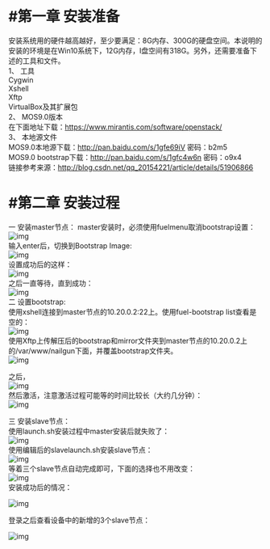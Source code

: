 ﻿#  #第一章 安装准备
安装系统用的硬件越高越好，至少要满足：8G内存、300G的硬盘空间。本说明的安装的环境是在Win10系统下，12G内存，I盘空间有318G。另外，还需要准备下述的工具和文件。  
1、	工具  
Cygwin  
Xshell  
Xftp  
VirtualBox及其扩展包  
2、	MOS9.0版本    
在下面地址下载：https://www.mirantis.com/software/openstack/  
3、	本地源文件  
 MOS9.0本地源下载：http://pan.baidu.com/s/1gfe69iV 密码：b2m5  
MOS9.0 bootstrap下载：http://pan.baidu.com/s/1gfc4w6n 密码：o9x4  
链接参考来源：http://blog.csdn.net/qq_20154221/article/details/51906866  

 
#  #第二章	安装过程
一 安装master节点：
master安装时，必须使用fuelmenu取消bootstrap设置：  
 ![img](https://raw.githubusercontent.com/gyf821/Hello-World/master/pic/bootstrap.png)  
输入enter后，切换到Bootstrap Image:  
![img](https://raw.githubusercontent.com/gyf821/Hello-World/master/pic/bootstrap01.png)  
设置成功后的这样：  
![img](https://raw.githubusercontent.com/gyf821/Hello-World/master/pic/bootstrap02.png)  
之后一直等待，直到成功：  
![img](https://raw.githubusercontent.com/gyf821/Hello-World/master/pic/mastersucess.png)  
 二 设置bootstrap:  
 使用xshell连接到master节点的10.20.0.2:22上。使用fuel-bootstrap list查看是空的：  
 ![img](https://raw.githubusercontent.com/gyf821/Hello-World/master/pic/bootstrap201.png)  
使用Xftp上传解压后的bootstrap和mirror文件夹到master节点的10.20.0.2上的/var/www/nailgun下面，并覆盖bootstrap文件夹。  
![img](https://raw.githubusercontent.com/gyf821/Hello-World/master/pic/bootstrap202.png)   

之后，  
![img](https://raw.githubusercontent.com/gyf821/Hello-World/master/pic/bootstrap203.png)   
然后激活，注意激活过程可能等的时间比较长（大约几分钟）：  
![img](https://raw.githubusercontent.com/gyf821/Hello-World/master/pic/bootstrap204.png)   


三 安装slave节点：  
使用launch.sh安装过程中master安装后就失败了：  
 ![img](https://raw.githubusercontent.com/gyf821/Hello-World/master/pic/bootstrap301.png)  
使用编辑后的slavelaunch.sh安装slave节点：  
 ![img](https://raw.githubusercontent.com/gyf821/Hello-World/master/pic/bootstrap302.png)  
等着三个slave节点自动完成即可，下面的选择也不用改变：    
 ![img](https://raw.githubusercontent.com/gyf821/Hello-World/master/pic/bootstrap303.png)  
安装成功后的情况：  

![img](https://raw.githubusercontent.com/gyf821/Hello-World/master/pic/bootstrap304.png)  
 

 

登录之后查看设备中的新增的3个slave节点：  
 
![img](https://raw.githubusercontent.com/gyf821/Hello-World/master/pic/bootstrap305.png)  
